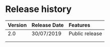 # Release history

| Version    | Release Date   | Features                                   |
| :--------- | :------------- | :----------------------------------------- |
| 2.0        | 30/07/2019     | Public release                             |
|            |                |                                            |
|            |                |                                            |
